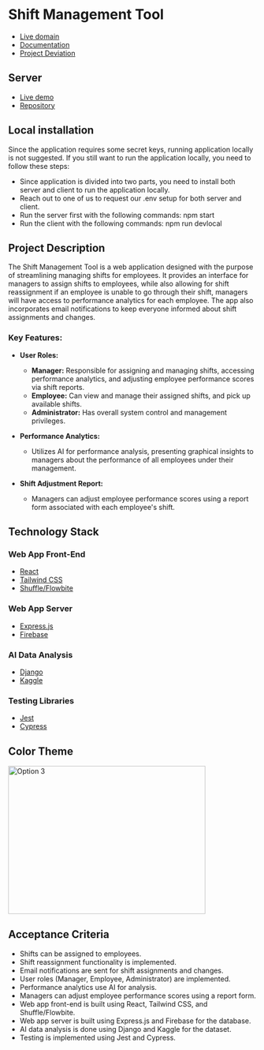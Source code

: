 # Shift Management Tool

- [Live domain](https://shift-management-tool.vercel.app)
- [Documentation](./artifacts/Project%20Technical%20Document.pdf)
- [Project Deviation](./artifacts/Project%20Deviation%20Document.pdf)

## Server

- [Live demo](https://calm-pear-crab-fez.cyclic.app/)
- [Repository](https://github.com/LinhNguyenLe2109/ShiftManagementServer)

## Local installation
Since the application requires some secret keys, running application locally is not suggested. If you still want to run the application locally, you need to follow these steps:
- Since application is divided into two parts, you need to install both server and client to run the application locally.
- Reach out to one of us to request our .env setup for both server and client.
- Run the server first with the following commands: npm start
- Run the client with the following commands: npm run devlocal

## Project Description

The Shift Management Tool is a web application designed with the purpose of streamlining managing shifts for employees. It provides an interface for managers to assign shifts to employees, while also allowing for shift reassignment if an employee is unable to go through their shift, managers will have access to performance analytics for each employee. The app also incorporates email notifications to keep everyone informed about shift assignments and changes.

### Key Features:

- **User Roles:**

  - **Manager:** Responsible for assigning and managing shifts, accessing performance analytics, and adjusting employee performance scores via shift reports.
  - **Employee:** Can view and manage their assigned shifts, and pick up available shifts.
  - **Administrator:** Has overall system control and management privileges.

- **Performance Analytics:**

  - Utilizes AI for performance analysis, presenting graphical insights to managers about the performance of all employees under their management.

- **Shift Adjustment Report:**
  - Managers can adjust employee performance scores using a report form associated with each employee's shift.

## Technology Stack

### Web App Front-End

- [React](https://reactjs.org/)
- [Tailwind CSS](https://tailwindcss.com/)
- [Shuffle/Flowbite](https://flowbite.com)

### Web App Server

- [Express.js](https://expressjs.com/)
- [Firebase](https://firebase.google.com/)

### AI Data Analysis

- [Django](https://www.djangoproject.com/)
- [Kaggle](https://www.kaggle.com/)

### Testing Libraries

- [Jest](https://jestjs.io/)
- [Cypress](https://www.cypress.io/)

## Color Theme

<a ref="https://coolors.co/visualizer/1a1a1d-4e4e50-6f2232-950740-c3073f"><img src="https://github.com/leoschwartz/ShiftManagementTool/assets/74940884/458f0248-c5b2-4399-a5d1-d8db1f06a191" alt="Option 3" width="400" height="300"></a>

## Acceptance Criteria

- Shifts can be assigned to employees.
- Shift reassignment functionality is implemented.
- Email notifications are sent for shift assignments and changes.
- User roles (Manager, Employee, Administrator) are implemented.
- Performance analytics use AI for analysis.
- Managers can adjust employee performance scores using a report form.
- Web app front-end is built using React, Tailwind CSS, and Shuffle/Flowbite.
- Web app server is built using Express.js and Firebase for the database.
- AI data analysis is done using Django and Kaggle for the dataset.
- Testing is implemented using Jest and Cypress.
